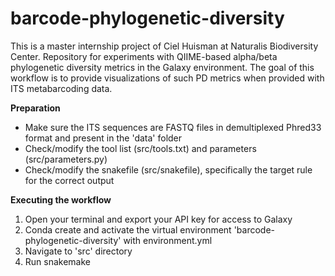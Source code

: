 # barcode-phylogenetic-diversity
This is a master internship project of Ciel Huisman at Naturalis Biodiversity Center. 
Repository for experiments with QIIME-based alpha/beta phylogenetic diversity metrics in the Galaxy environment.
The goal of this workflow is to provide visualizations of such PD metrics when provided with ITS metabarcoding data.

**Preparation**

- Make sure the ITS sequences are FASTQ files in demultiplexed Phred33 format and present in the 'data' folder
- Check/modify the tool list (src/tools.txt) and parameters (src/parameters.py)
- Check/modify the snakefile (src/snakefile), specifically the target rule for the correct output

**Executing the workflow**

1. Open your terminal and export your API key for access to Galaxy
2. Conda create and activate the virtual environment 'barcode-phylogenetic-diversity' with environment.yml
3. Navigate to 'src' directory
4. Run snakemake